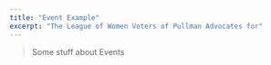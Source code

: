 ```yaml
---
title: "Event Example"
excerpt: "The League of Women Voters of Pullman Advocates for"
---
```


> Some stuff about Events
